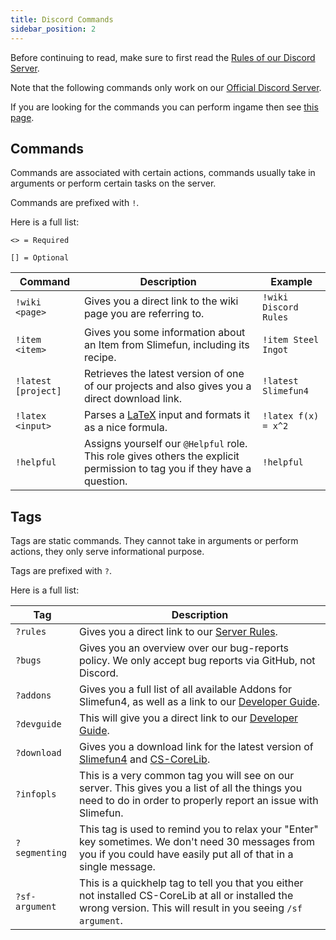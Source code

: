 ```yaml
---
title: Discord Commands
sidebar_position: 2
---
```


Before continuing to read, make sure to first read the [Rules of our Discord Server](Discord-Rules).

Note that the following commands only work on our [Official Discord Server](https://discord.gg/fsD4Bkh).

If you are looking for the commands you can perform ingame then see [this page](Commands).

## Commands

Commands are associated with certain actions, commands usually take in arguments or perform certain tasks on the server.

Commands are prefixed with `!`.

Here is a full list:

`<> = Required`

`[] = Optional`

| Command | Description | Example |
| ------- | ----------- | ------- |
| `!wiki <page>` | Gives you a direct link to the wiki page you are referring to. | `!wiki Discord Rules` |
| `!item <item>` | Gives you some information about an Item from Slimefun, including its recipe. | `!item Steel Ingot` |
| `!latest [project]` | Retrieves the latest version of one of our projects and also gives you a direct download link. | `!latest Slimefun4`  |
| `!latex <input>` | Parses a [LaTeX](https://en.wikipedia.org/wiki/LaTeX) input and formats it as a nice formula. | `!latex f(x) = x^2` |
| `!helpful` | Assigns yourself our `@Helpful` role. This role gives others the explicit permission to tag you if they have a question. | `!helpful` |

## Tags

Tags are static commands. They cannot take in arguments or perform actions, they only serve informational purpose.

Tags are prefixed with `?`.

Here is a full list:

| Tag | Description |
| ------ | ----------- |
| `?rules` | Gives you a direct link to our [Server Rules](Discord-Rules). |
| `?bugs` | Gives you an overview over our bug-reports policy. We only accept bug reports via GitHub, not Discord. |
| `?addons` | Gives you a full list of all available Addons for Slimefun4, as well as a link to our [Developer Guide](Developer-Guide). |
| `?devguide` | This will give you a direct link to our [Developer Guide](Developer-Guide). |
| `?download` | Gives you a download link for the latest version of [Slimefun4](https://thebusybiscuit.github.io/builds/TheBusyBiscuit/Slimefun4/master/) and [CS-CoreLib](https://thebusybiscuit.github.io/builds/TheBusyBiscuit/CS-CoreLib/master/). |
| `?infopls` | This is a very common tag you will see on our server. This gives you a list of all the things you need to do in order to properly report an issue with Slimefun. |
| `?segmenting` | This tag is used to remind you to relax your "Enter" key sometimes. We don't need 30 messages from you if you could have easily put all of that in a single message. |
| `?sf-argument` | This is a quickhelp tag to tell you that you either not installed CS-CoreLib at all or installed the wrong version. This will result in you seeing `/sf argument`. |
